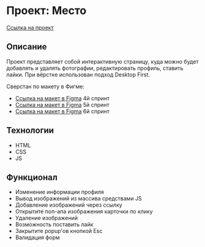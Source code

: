 # Проект: Место

[Ссылка на проект](https://olegvolnotepov.github.io/mesto/index.html)

## Описание

Проект представляет собой интерактивную страницу, куда можно будет добавлять и удалять фотографии, редактировать профиль, ставить лайки.
При вёрстке использован подход Desktop First.

Сверстан по макету в Фигме:

- [Ссылка на макет в Figma](https://www.figma.com/file/2cn9N9jSkmxD84oJik7xL7/JavaScript.-Sprint-4?node-id=0%3A1) 4й спринт
- [Ссылка на макет в Figma](https://www.figma.com/file/bjyvbKKJN2naO0ucURl2Z0/JavaScript.-Sprint-5?node-id=50160%3A172) 5й спринт
- [Ссылка на макет в Figma](https://www.figma.com/file/kRVLKwYG3d1HGLvh7JFWRT/JavaScript.-Sprint-6?node-id=1124%3A73) 6й спринт

## Технологии

- HTML
- CSS
- JS

## Функционал

- Изменение информации профиля
- Вывод изображений из массива средствами JS
- Добавление изображений через ссылку
- Открытите поп-апа изображения карточки по клику
- Удаление изображений
- Возможность поставить лайк
- Закрытите popup'ов кнопкой Esc
- Валидация форм
